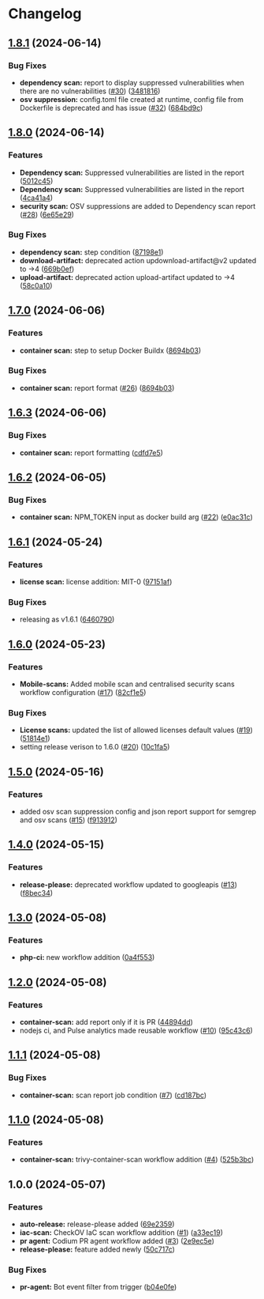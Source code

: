 # Changelog

## [1.8.1](https://github.com/studiographene/github-action-workflows/compare/v1.8.0...v1.8.1) (2024-06-14)


### Bug Fixes

* **dependency scan:** report to display suppressed vulnerabilities when there are no vulnerabilities ([#30](https://github.com/studiographene/github-action-workflows/issues/30)) ([3481816](https://github.com/studiographene/github-action-workflows/commit/348181691de4e04ed760143bfa84b6a983c399c2))
* **osv suppression:** config.toml file created at runtime, config file from Dockerfile is deprecated and has issue ([#32](https://github.com/studiographene/github-action-workflows/issues/32)) ([684bd9c](https://github.com/studiographene/github-action-workflows/commit/684bd9c6d4b134edd800632d04a908a1f26781db))

## [1.8.0](https://github.com/studiographene/github-action-workflows/compare/v1.7.0...v1.8.0) (2024-06-14)


### Features

* **Dependency scan:** Suppressed vulnerabilities are listed in the report ([5012c45](https://github.com/studiographene/github-action-workflows/commit/5012c451144e7468ac31974d3777cb6e21294cb9))
* **Dependency scan:** Suppressed vulnerabilities are listed in the report ([4ca41a4](https://github.com/studiographene/github-action-workflows/commit/4ca41a4d274c2a4d1e4efdaf7b6397a92607e2a0))
* **security scan:** OSV suppressions are added to Dependency scan report ([#28](https://github.com/studiographene/github-action-workflows/issues/28)) ([6e65e29](https://github.com/studiographene/github-action-workflows/commit/6e65e299223a1cb472480fe21af8b10431c9f2e2))


### Bug Fixes

* **dependency scan:** step condition ([87198e1](https://github.com/studiographene/github-action-workflows/commit/87198e18f82a98e793bc6307d6801a761dafaa93))
* **download-artifact:** deprecated action updownload-artifact@v2 updated to -&gt;4 ([669b0ef](https://github.com/studiographene/github-action-workflows/commit/669b0ef1de7ae4be127bdeb286a80bfa6192af4d))
* **upload-artifact:** deprecated action upload-artifact updated to -&gt;4 ([58c0a10](https://github.com/studiographene/github-action-workflows/commit/58c0a1009b7bc99361409e70aa728b22c98342f5))

## [1.7.0](https://github.com/studiographene/github-action-workflows/compare/v1.6.3...v1.7.0) (2024-06-06)


### Features

* **container scan:** step to setup Docker Buildx ([8694b03](https://github.com/studiographene/github-action-workflows/commit/8694b034bb918f71e179f77b2249694d6ab3871c))


### Bug Fixes

* **container scan:** report format ([#26](https://github.com/studiographene/github-action-workflows/issues/26)) ([8694b03](https://github.com/studiographene/github-action-workflows/commit/8694b034bb918f71e179f77b2249694d6ab3871c))

## [1.6.3](https://github.com/studiographene/github-action-workflows/compare/v1.6.2...v1.6.3) (2024-06-06)


### Bug Fixes

* **container scan:** report formatting ([cdfd7e5](https://github.com/studiographene/github-action-workflows/commit/cdfd7e527db0a3b0514e36c36a57ba6527df30c2))

## [1.6.2](https://github.com/studiographene/github-action-workflows/compare/v1.6.1...v1.6.2) (2024-06-05)


### Bug Fixes

* **container scan:** NPM_TOKEN input as docker build arg ([#22](https://github.com/studiographene/github-action-workflows/issues/22)) ([e0ac31c](https://github.com/studiographene/github-action-workflows/commit/e0ac31cb75f290d1b4a24fd95b06882dd5ea6f5b))

## [1.6.1](https://github.com/studiographene/github-action-workflows/compare/v1.6.0...v1.6.1) (2024-05-24)


### Features

* **license scan:** license addition: MIT-0 ([97151af](https://github.com/studiographene/github-action-workflows/commit/97151af59eb0e39deda607dc42ad24f2e8d9bcf0))


### Bug Fixes

* releasing as v1.6.1 ([6460790](https://github.com/studiographene/github-action-workflows/commit/646079033850db79a30ab650701e42aa16a12d04))

## [1.6.0](https://github.com/studiographene/github-action-workflows/compare/v1.5.0...v1.6.0) (2024-05-23)


### Features

* **Mobile-scans:** Added mobile scan and centralised security scans workflow configuration ([#17](https://github.com/studiographene/github-action-workflows/issues/17)) ([82cf1e5](https://github.com/studiographene/github-action-workflows/commit/82cf1e523fdf7e3b7ff63f2b3eaef17684aee7cc))


### Bug Fixes

* **License scans:** updated the list of allowed licenses default values ([#19](https://github.com/studiographene/github-action-workflows/issues/19)) ([51814e1](https://github.com/studiographene/github-action-workflows/commit/51814e123ee135b945a78ab77d46515efd11810b))
* setting release verison to 1.6.0 ([#20](https://github.com/studiographene/github-action-workflows/issues/20)) ([10c1fa5](https://github.com/studiographene/github-action-workflows/commit/10c1fa5916efae5bf59ee83e794ffd2162c76f28))

## [1.5.0](https://github.com/studiographene/github-action-workflows/compare/v1.4.0...v1.5.0) (2024-05-16)


### Features

* added osv scan suppression config and json report support for semgrep and osv scans ([#15](https://github.com/studiographene/github-action-workflows/issues/15)) ([f913912](https://github.com/studiographene/github-action-workflows/commit/f913912c3fc15d72f4007d08532d37c4270b6b25))

## [1.4.0](https://github.com/studiographene/github-action-workflows/compare/v1.3.0...v1.4.0) (2024-05-15)


### Features

* **release-please:** deprecated workflow updated to googleapis ([#13](https://github.com/studiographene/github-action-workflows/issues/13)) ([f8bec34](https://github.com/studiographene/github-action-workflows/commit/f8bec34a53ba5b109b61eca53e91b47ddab8e5de))

## [1.3.0](https://github.com/studiographene/github-action-workflows/compare/v1.2.0...v1.3.0) (2024-05-08)


### Features

* **php-ci:** new workflow addition ([0a4f553](https://github.com/studiographene/github-action-workflows/commit/0a4f553909a26b4cf5872fb7fe06fd62e926b0e7))

## [1.2.0](https://github.com/studiographene/github-action-workflows/compare/v1.1.1...v1.2.0) (2024-05-08)


### Features

* **container-scan:** add report  only if it is PR ([44894dd](https://github.com/studiographene/github-action-workflows/commit/44894dd4ce64f7d52651302a3bf9e0331f1d010c))
* nodejs ci, and Pulse analytics made reusable workflow ([#10](https://github.com/studiographene/github-action-workflows/issues/10)) ([95c43c6](https://github.com/studiographene/github-action-workflows/commit/95c43c66c80105666a12c2ad36d6de4dc2621a42))

## [1.1.1](https://github.com/studiographene/github-action-workflows/compare/v1.1.0...v1.1.1) (2024-05-08)


### Bug Fixes

* **container-scan:** scan report job condition ([#7](https://github.com/studiographene/github-action-workflows/issues/7)) ([cd187bc](https://github.com/studiographene/github-action-workflows/commit/cd187bca0aa146e550ee0a1a720c1cd7f330c84a))

## [1.1.0](https://github.com/studiographene/github-action-workflows/compare/v1.0.0...v1.1.0) (2024-05-08)


### Features

* **container-scan:** trivy-container-scan workflow addition ([#4](https://github.com/studiographene/github-action-workflows/issues/4)) ([525b3bc](https://github.com/studiographene/github-action-workflows/commit/525b3bcd1cfee954cefb2c4ca9a76ece3d27e30d))

## 1.0.0 (2024-05-07)


### Features

* **auto-release:** release-please added ([69e2359](https://github.com/studiographene/github-action-workflows/commit/69e2359fb740cc2c41fe02b24b31fe92e4e7ce65))
* **iac-scan:** CheckOV IaC scan workflow addition ([#1](https://github.com/studiographene/github-action-workflows/issues/1)) ([a33ec19](https://github.com/studiographene/github-action-workflows/commit/a33ec19bc08c733c222dd34250f011b1f1889542))
* **pr agent:** Codium PR agent workflow added ([#3](https://github.com/studiographene/github-action-workflows/issues/3)) ([2e9ec5e](https://github.com/studiographene/github-action-workflows/commit/2e9ec5eb9106161903335192661b1f06237406ec))
* **release-please:** feature added newly ([50c717c](https://github.com/studiographene/github-action-workflows/commit/50c717c6fee76a257243165f8b9ab6ff9c6f956e))


### Bug Fixes

* **pr-agent:** Bot event filter from trigger ([b04e0fe](https://github.com/studiographene/github-action-workflows/commit/b04e0fe9a7997eaf92a52fbba0136d3fa31c79e5))
